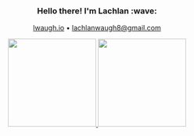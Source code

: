 <h3 align="center">Hello there! I'm Lachlan :wave:</h3>
<p align="center">
  <a href="https://lwaugh.io">lwaugh.io</a>
  •
  <a href="mailto:lachlanwaugh8@gmail.com">lachlanwaugh8@gmail.com</a>
</p>

<div align="center">
    <a href="#">
        <img height="180rem" src="https://github-readme-stats.vercel.app/api?username=lachlan-waugh&count_private=true&include_all_commits=false&custom_title=%E2%9C%A8%20Lachlan%27s%20GitHub%20Stats&show_icons=true&theme=vue-dark"/>
        <img height="180rem" src="https://github-readme-stats.vercel.app/api/top-langs/?username=lachlan-waugh&layout=compact&theme=vue-dark" />
    </a>
</div>
